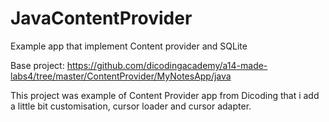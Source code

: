 # JavaContentProvider
Example app that implement Content provider and SQLite 

Base project:
<a href="https://github.com/dicodingacademy/a14-made-labs4/tree/master/ContentProvider/MyNotesApp/java">https://github.com/dicodingacademy/a14-made-labs4/tree/master/ContentProvider/MyNotesApp/java</a>

This project was example of Content Provider app from Dicoding that i add a little bit customisation, cursor loader and cursor adapter.
